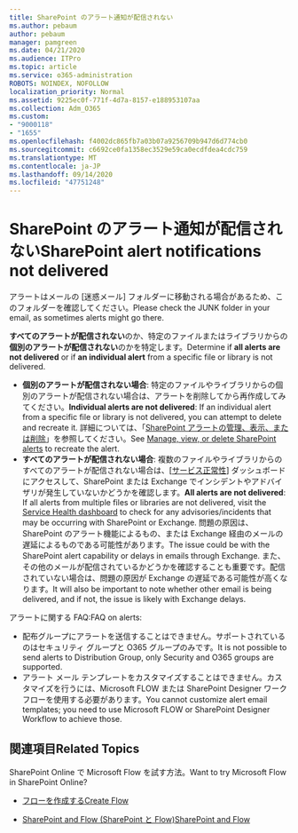 ```yaml
---
title: SharePoint のアラート通知が配信されない
ms.author: pebaum
author: pebaum
manager: pamgreen
ms.date: 04/21/2020
ms.audience: ITPro
ms.topic: article
ms.service: o365-administration
ROBOTS: NOINDEX, NOFOLLOW
localization_priority: Normal
ms.assetid: 9225ec0f-771f-4d7a-8157-e188953107aa
ms.collection: Adm_O365
ms.custom:
- "9000118"
- "1655"
ms.openlocfilehash: f4002dc865fb7a03b07a9256709b947d6d774cb0
ms.sourcegitcommit: c6692ce0fa1358ec3529e59ca0ecdfdea4cdc759
ms.translationtype: MT
ms.contentlocale: ja-JP
ms.lasthandoff: 09/14/2020
ms.locfileid: "47751248"
---
```

# <a name="sharepoint-alert-notifications-not-delivered"></a><span data-ttu-id="bd4e2-102">SharePoint のアラート通知が配信されない</span><span class="sxs-lookup"><span data-stu-id="bd4e2-102">SharePoint alert notifications not delivered</span></span>

<span data-ttu-id="bd4e2-103">アラートはメールの [迷惑メール] フォルダーに移動される場合があるため、このフォルダーを確認してください。</span><span class="sxs-lookup"><span data-stu-id="bd4e2-103">Please check the JUNK folder in your email, as sometimes alerts might go there.</span></span>

<span data-ttu-id="bd4e2-104">**すべてのアラートが配信されない**のか、特定のファイルまたはライブラリからの**個別のアラートが配信されない**のかを特定します。</span><span class="sxs-lookup"><span data-stu-id="bd4e2-104">Determine if **all alerts are not delivered** or if **an individual alert** from a specific file or library is not delivered.</span></span>

- <span data-ttu-id="bd4e2-105">**個別のアラートが配信されない場合**: 特定のファイルやライブラリからの個別のアラートが配信されない場合は、アラートを削除してから再作成してみてください。</span><span class="sxs-lookup"><span data-stu-id="bd4e2-105">**Individual alerts are not delivered**: If an individual alert from a specific file or library is not delivered, you can attempt to delete and recreate it.</span></span> <span data-ttu-id="bd4e2-106">詳細については、「[SharePoint アラートの管理、表示、または削除](https://support.office.com/article/manage-view-or-delete-sharepoint-alerts-99dfb19c-9a90-4a8c-aba1-aa8c8afb0de2)」を参照してください。</span><span class="sxs-lookup"><span data-stu-id="bd4e2-106">See [Manage, view, or delete SharePoint alerts](https://support.office.com/article/manage-view-or-delete-sharepoint-alerts-99dfb19c-9a90-4a8c-aba1-aa8c8afb0de2) to recreate the alert.</span></span>
- <span data-ttu-id="bd4e2-107">**すべてのアラートが配信されない場合**: 複数のファイルやライブラリからのすべてのアラートが配信されない場合は、[[サービス正常性](https://admin.microsoft.com/AdminPortal/Home#/servicehealth)] ダッシュボードにアクセスして、SharePoint または Exchange でインシデントやアドバイザリが発生していないかどうかを確認します。</span><span class="sxs-lookup"><span data-stu-id="bd4e2-107">**All alerts are not delivered**: If all alerts from multiple files or libraries are not delivered, visit the [Service Health dashboard](https://admin.microsoft.com/AdminPortal/Home#/servicehealth) to check for any advisories/incidents that may be occurring with SharePoint or Exchange.</span></span> <span data-ttu-id="bd4e2-108">問題の原因は、SharePoint のアラート機能によるもの、または Exchange 経由のメールの遅延によるものである可能性があります。</span><span class="sxs-lookup"><span data-stu-id="bd4e2-108">The issue could be with the SharePoint alert capability or delays in emails through Exchange.</span></span> <span data-ttu-id="bd4e2-109">また、その他のメールが配信されているかどうかを確認することも重要です。配信されていない場合は、問題の原因が Exchange の遅延である可能性が高くなります。</span><span class="sxs-lookup"><span data-stu-id="bd4e2-109">It will also be important to note whether other email is being delivered, and if not, the issue is likely with Exchange delays.</span></span>

<span data-ttu-id="bd4e2-110">アラートに関する FAQ:</span><span class="sxs-lookup"><span data-stu-id="bd4e2-110">FAQ on alerts:</span></span>

- <span data-ttu-id="bd4e2-111">配布グループにアラートを送信することはできません。サポートされているのはセキュリティ グループと O365 グループのみです。</span><span class="sxs-lookup"><span data-stu-id="bd4e2-111">It is not possible to send alerts to Distribution Group, only Security and O365 groups are supported.</span></span>
- <span data-ttu-id="bd4e2-112">アラート メール テンプレートをカスタマイズすることはできません。カスタマイズを行うには、Microsoft FLOW または SharePoint Designer ワークフローを使用する必要があります。</span><span class="sxs-lookup"><span data-stu-id="bd4e2-112">You cannot customize alert email templates; you need to use Microsoft FLOW or SharePoint Designer Workflow to achieve those.</span></span>

## <a name="related-topics"></a><span data-ttu-id="bd4e2-113">関連項目</span><span class="sxs-lookup"><span data-stu-id="bd4e2-113">Related Topics</span></span>

<span data-ttu-id="bd4e2-114">SharePoint Online で Microsoft Flow を試す方法。</span><span class="sxs-lookup"><span data-stu-id="bd4e2-114">Want to try Microsoft Flow in SharePoint Online?</span></span>

- [<span data-ttu-id="bd4e2-115">フローを作成する</span><span class="sxs-lookup"><span data-stu-id="bd4e2-115">Create Flow</span></span>](https://support.office.com/article/a9c3e03b-0654-46af-a254-20252e580d01)

- [<span data-ttu-id="bd4e2-116">SharePoint and Flow (SharePoint と Flow)</span><span class="sxs-lookup"><span data-stu-id="bd4e2-116">SharePoint and Flow</span></span>](https://flow.microsoft.com//blog/sharepoint-and-flow/)
